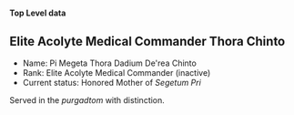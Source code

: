 #### Top Level data

## Elite Acolyte Medical Commander Thora Chinto

+ Name: Pi Megeta Thora Dadium De'rea Chinto
+ Rank: Elite Acolyte Medical Commander (inactive)
+ Current status: Honored Mother of _Segetum Pri_

Served in the _purgadtom_ with distinction.
